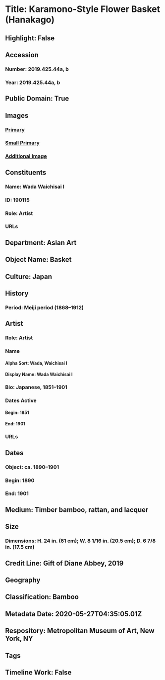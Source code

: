 # Title: Karamono-Style Flower Basket (Hanakago)
## Highlight: False
## Accession
### Number: 2019.425.44a, b
### Year: 2019.425.44a, b
## Public Domain: True
## Images
### [Primary](https://images.metmuseum.org/CRDImages/as/original/DP-10807-026.jpg)
### [Small Primary](https://images.metmuseum.org/CRDImages/as/web-large/DP-10807-026.jpg)
### [Additional Image](https://images.metmuseum.org/CRDImages/as/original/DP-10807-027.jpg)
## Constituents
### Name: Wada Waichisai I
### ID: 190115
### Role: Artist
### URLs
## Department: Asian Art
## Object Name: Basket
## Culture: Japan
## History
### Period: Meiji period (1868–1912)
## Artist
### Role: Artist
### Name
#### Alpha Sort: Wada, Waichisai I
#### Display Name: Wada Waichisai I
### Bio: Japanese, 1851–1901
### Dates Active
#### Begin: 1851
#### End: 1901
### URLs
## Dates
### Object: ca. 1890–1901
### Begin: 1890
### End: 1901
## Medium: Timber bamboo, rattan, and lacquer
## Size
### Dimensions: H. 24 in. (61 cm); W. 8 1/16 in. (20.5 cm); D. 6 7/8 in. (17.5 cm)
## Credit Line: Gift of Diane Abbey, 2019
## Geography
## Classification: Bamboo
## Metadata Date: 2020-05-27T04:35:05.01Z
## Respository: Metropolitan Museum of Art, New York, NY
## Tags
## Timeline Work: False